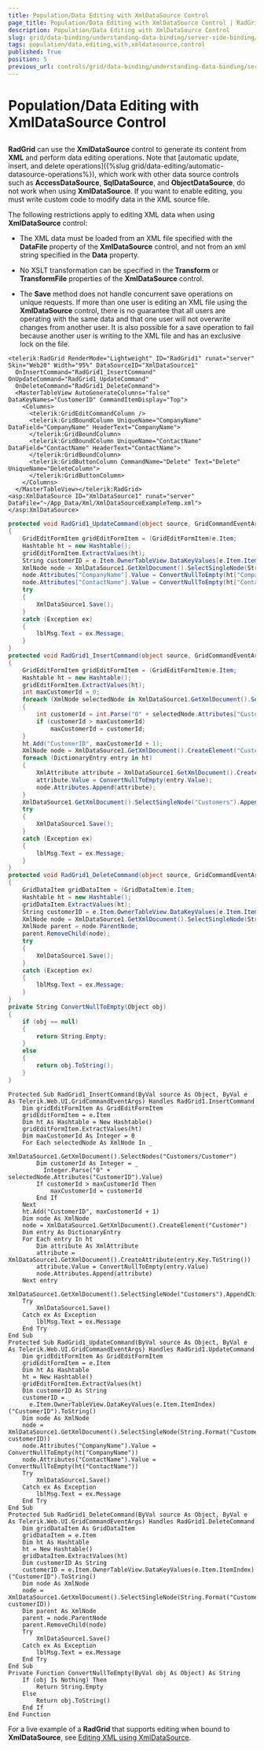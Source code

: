 ```yaml
---
title: Population/Data Editing with XmlDataSource Control
page_title: Population/Data Editing with XmlDataSource Control | RadGrid for ASP.NET AJAX Documentation
description: Population/Data Editing with XmlDataSource Control
slug: grid/data-binding/understanding-data-binding/server-side-binding/various-data-sources/population-data-editing-with-xmldatasource-control
tags: population/data,editing,with,xmldatasource,control
published: True
position: 5
previous_url: controls/grid/data-binding/understanding-data-binding/server-side-binding/various-data-sources/population/data-editing-with-xmldatasource-control
---
```


# Population/Data Editing with XmlDataSource Control



## 

**RadGrid** can use the **XmlDataSource** control to generate its content from **XML** and perform data editing operations. Note that [automatic update, insert, and delete operations]({%slug grid/data-editing/automatic-datasource-operations%}), which work with other data source controls such as **AccessDataSource**, **SqlDataSource**, and **ObjectDataSource**, do not work when using **XmlDataSource**. If you want to enable editing, you must write custom code to modify data in the XML source file.

The following restrictions apply to editing XML data when using **XmlDataSource** control:

* The XML data must be loaded from an XML file specified with the **DataFile** property of the **XmlDataSource** control, and not from an xml string specified in the **Data** property.

* No XSLT transformation can be specified in the **Transform** or **TransformFile** properties of the **XmlDataSource** control.

* The **Save** method does not handle concurrent save operations on unique requests. If more than one user is editing an XML file using the **XmlDataSource** control, there is no guarantee that all users are operating with the same data and that one user will not overwrite changes from another user. It is also possible for a save operation to fail because another user is writing to the XML file and has an exclusive lock on the file.



````ASP.NET
<telerik:RadGrid RenderMode="Lightweight" ID="RadGrid1" runat="server" Skin="Web20" Width="95%" DataSourceID="XmlDataSource1"
  OnInsertCommand="RadGrid1_InsertCommand" OnUpdateCommand="RadGrid1_UpdateCommand"
  OnDeleteCommand="RadGrid1_DeleteCommand">
  <MasterTableView AutoGenerateColumns="false" DataKeyNames="CustomerID" CommandItemDisplay="Top">
    <Columns>
      <telerik:GridEditCommandColumn />
      <telerik:GridBoundColumn UniqueName="CompanyName" DataField="CompanyName" HeaderText="CompanyName">
      </telerik:GridBoundColumn>
      <telerik:GridBoundColumn UniqueName="ContactName" DataField="ContactName" HeaderText="ContactName">
      </telerik:GridBoundColumn>
      <telerik:GridButtonColumn CommandName="Delete" Text="Delete" UniqueName="DeleteColumn">
      </telerik:GridButtonColumn>
    </Columns>
  </MasterTableView></telerik:RadGrid>
<asp:XmlDataSource ID="XmlDataSource1" runat="server" DataFile="~/App_Data/Xml/XmlDataSourceExampleTemp.xml">
</asp:XmlDataSource>
````
````C#	
protected void RadGrid1_UpdateCommand(object source, GridCommandEventArgs e)
{
    GridEditFormItem gridEditFormItem = (GridEditFormItem)e.Item;
    Hashtable ht = new Hashtable();
    gridEditFormItem.ExtractValues(ht);
    String customerID = e.Item.OwnerTableView.DataKeyValues[e.Item.ItemIndex]["CustomerID"].ToString();
    XmlNode node = XmlDataSource1.GetXmlDocument().SelectSingleNode(String.Format("Customers/Customer[@CustomerID='{0}']", customerID));
    node.Attributes["CompanyName"].Value = ConvertNullToEmpty(ht["CompanyName"]);
    node.Attributes["ContactName"].Value = ConvertNullToEmpty(ht["ContactName"]);
    try
    {
        XmlDataSource1.Save();
    }
    catch (Exception ex)
    {
        lblMsg.Text = ex.Message;
    }
}
protected void RadGrid1_InsertCommand(object source, GridCommandEventArgs e)
{
    GridEditFormItem gridEditFormItem = (GridEditFormItem)e.Item;
    Hashtable ht = new Hashtable();
    gridEditFormItem.ExtractValues(ht);
    int maxCustomerId = 0;
    foreach (XmlNode selectedNode in XmlDataSource1.GetXmlDocument().SelectNodes("Customers/Customer"))
    {
        int customerId = int.Parse("0" + selectedNode.Attributes["CustomerID"].Value);
        if (customerId > maxCustomerId)
            maxCustomerId = customerId;
    }
    ht.Add("CustomerID", maxCustomerId + 1);
    XmlNode node = XmlDataSource1.GetXmlDocument().CreateElement("Customer");
    foreach (DictionaryEntry entry in ht)
    {
        XmlAttribute attribute = XmlDataSource1.GetXmlDocument().CreateAttribute(entry.Key.ToString());
        attribute.Value = ConvertNullToEmpty(entry.Value);
        node.Attributes.Append(attribute);
    }
    XmlDataSource1.GetXmlDocument().SelectSingleNode("Customers").AppendChild(node);
    try
    {
        XmlDataSource1.Save();
    }
    catch (Exception ex)
    {
        lblMsg.Text = ex.Message;
    }
}
protected void RadGrid1_DeleteCommand(object source, GridCommandEventArgs e)
{
    GridDataItem gridDataItem = (GridDataItem)e.Item;
    Hashtable ht = new Hashtable();
    gridDataItem.ExtractValues(ht);
    String customerID = e.Item.OwnerTableView.DataKeyValues[e.Item.ItemIndex]["CustomerID"].ToString();
    XmlNode node = XmlDataSource1.GetXmlDocument().SelectSingleNode(String.Format("Customers/Customer[@CustomerID='{0}']", customerID));
    XmlNode parent = node.ParentNode;
    parent.RemoveChild(node);
    try
    {
        XmlDataSource1.Save();
    }
    catch (Exception ex)
    {
        lblMsg.Text = ex.Message;
    }
}
private String ConvertNullToEmpty(Object obj)
{
    if (obj == null)
    {
        return String.Empty;
    }
    else
    {
        return obj.ToString();
    }
}

````
````VB
Protected Sub RadGrid1_InsertCommand(ByVal source As Object, ByVal e As Telerik.Web.UI.GridCommandEventArgs) Handles RadGrid1.InsertCommand
    Dim gridEditFormItem As GridEditFormItem
    gridEditFormItem = e.Item
    Dim ht As Hashtable = New Hashtable()
    gridEditFormItem.ExtractValues(ht)
    Dim maxCustomerId As Integer = 0
    For Each selectedNode As XmlNode In _
      XmlDataSource1.GetXmlDocument().SelectNodes("Customers/Customer")
        Dim customerId As Integer = _
          Integer.Parse("0" + selectedNode.Attributes("CustomerID").Value)
        If customerId > maxCustomerId Then
            maxCustomerId = customerId
        End If
    Next
    ht.Add("CustomerID", maxCustomerId + 1)
    Dim node As XmlNode
    node = XmlDataSource1.GetXmlDocument().CreateElement("Customer")
    Dim entry As DictionaryEntry
    For Each entry In ht
        Dim attribute As XmlAttribute
        attribute = XmlDataSource1.GetXmlDocument().CreateAttribute(entry.Key.ToString())
        attribute.Value = ConvertNullToEmpty(entry.Value)
        node.Attributes.Append(attribute)
    Next entry
    XmlDataSource1.GetXmlDocument().SelectSingleNode("Customers").AppendChild(node)
    Try
        XmlDataSource1.Save()
    Catch ex As Exception
        lblMsg.Text = ex.Message
    End Try
End Sub
Protected Sub RadGrid1_UpdateCommand(ByVal source As Object, ByVal e As Telerik.Web.UI.GridCommandEventArgs) Handles RadGrid1.UpdateCommand
    Dim gridEditFormItem As GridEditFormItem
    gridEditFormItem = e.Item
    Dim ht As Hashtable
    ht = New Hashtable()
    gridEditFormItem.ExtractValues(ht)
    Dim customerID As String
    customerID = _
      e.Item.OwnerTableView.DataKeyValues(e.Item.ItemIndex)("CustomerID").ToString()
    Dim node As XmlNode
    node = XmlDataSource1.GetXmlDocument().SelectSingleNode(String.Format("Customers/Customer[@CustomerID='{0}']", customerID))
    node.Attributes("CompanyName").Value = ConvertNullToEmpty(ht("CompanyName"))
    node.Attributes("ContactName").Value = ConvertNullToEmpty(ht("ContactName"))
    Try
        XmlDataSource1.Save()
    Catch ex As Exception
        lblMsg.Text = ex.Message
    End Try
End Sub
Protected Sub RadGrid1_DeleteCommand(ByVal source As Object, ByVal e As Telerik.Web.UI.GridCommandEventArgs) Handles RadGrid1.DeleteCommand
    Dim gridDataItem As GridDataItem
    gridDataItem = e.Item
    Dim ht As Hashtable
    ht = New Hashtable()
    gridDataItem.ExtractValues(ht)
    Dim customerID As String
    customerID = e.Item.OwnerTableView.DataKeyValues(e.Item.ItemIndex)("CustomerID").ToString()
    Dim node As XmlNode
    node = XmlDataSource1.GetXmlDocument().SelectSingleNode(String.Format("Customers/Customer[@CustomerID='{0}']", customerID))
    Dim parent As XmlNode
    parent = node.ParentNode
    parent.RemoveChild(node)
    Try
        XmlDataSource1.Save()
    Catch ex As Exception
        lblMsg.Text = ex.Message
    End Try
End Sub
Private Function ConvertNullToEmpty(ByVal obj As Object) As String
    If (obj Is Nothing) Then
        Return String.Empty
    Else
        Return obj.ToString()
    End If
End Function
````


For a live example of a **RadGrid** that supports editing when bound to **XmlDataSource**, see [Editing XML using XmlDataSource](https://demos.telerik.com/aspnet-ajax/Grid/Examples/DataEditing/XmlDataSource/DefaultCS.aspx).
